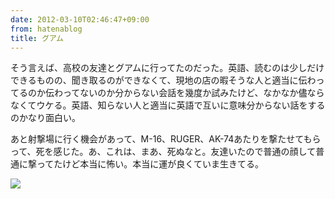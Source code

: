 ```yaml
---
date: 2012-03-10T02:46:47+09:00
from: hatenablog
title: グアム
---
```


<p>そう言えば、高校の友達とグアムに行ってたのだった。英語、読むのは少しだけできるものの、聞き取るのができなくて、現地の店の暇そうな人と適当に伝わってるのか伝わってないのか分からない会話を幾度か試みたけど、なかなか儘ならなくてウケる。英語、知らない人と適当に英語で互いに意味分からない話をするのかなり面白い。</p><p>あと射撃場に行く機会があって、M-16、RUGER、AK-74あたりを撃たせてもらって、死を感じた。あ、これは、まあ、死ぬなと。友達いたので普通の顔して普通に撃ってたけど本当に怖い。本当に運が良くていま生きてる。</p><p><img src="http://dl.dropbox.com/u/5978869/image/20120310_023648.png" class="frame"/></p>

